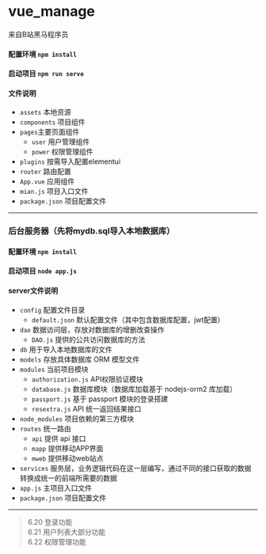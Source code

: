 # vue_manage
来自B站黑马程序员
#### 配置环境 `npm install`
#### 启动项目 `npm run serve`
#### 文件说明  
- `assets` 本地资源    
- `components` 项目组件    
- `pages`主要页面组件   
  - `user` 用户管理组件
  - `power` 权限管理组件
- `plugins` 按需导入配置elementui
- `router` 路由配置
- `App.vue` 应用组件 
- `mian.js` 项目入口文件  
- `package.json` 项目配置文件  
---
### 后台服务器（先将mydb.sql导入本地数据库）
#### 配置环境 `npm install`
#### 启动项目 `node app.js`
#### server文件说明
- `config` 配置文件目录
  - `default.json` 默认配置文件（其中包含数据库配置，jwt配置）
- `dao` 数据访问层，存放对数据库的增删改查操作
  - `DAO.js` 提供的公共访问数据库的方法
- `db` 用于导入本地数据库的文件
- `models` 存放具体数据库 ORM 模型文件
- `modules` 当前项目模块
  - `authorization.js` API权限验证模块
  - `database.js` 数据库模块（数据库加载基于 nodejs-orm2 库加载）
  - `passport.js` 基于 passport 模块的登录搭建
  - `resextra.js` API 统一返回结果接口
- `node_modules` 项目依赖的第三方模块
- `routes` 统一路由
  - `api` 提供 api 接口
  - `mapp` 提供移动APP界面
  - `mweb` 提供移动web站点
- `services` 服务层，业务逻辑代码在这一层编写，通过不同的接口获取的数据转换成统一的前端所需要的数据
- `app.js` 主项目入口文件
- `package.json` 项目配置文件
---
> 6.20 登录功能  
> 6.21 用户列表大部分功能  
> 6.22 权限管理功能
